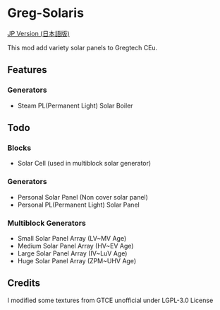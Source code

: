 # Greg-Solaris

[JP Version (日本語版)](https://github.com/exoticproject/gregsolaris/blob/master/README_JP.md)

This mod add variety solar panels to Gregtech CEu.

## Features
### Generators
- Steam PL(Permanent Light) Solar Boiler

## Todo
### Blocks
- Solar Cell (used in multiblock solar generator)

### Generators
- Personal Solar Panel (Non cover solar panel)
- Personal PL(Permanent Light) Solar Panel

### Multiblock Generators
- Small Solar Panel Array (LV~MV Age)
- Medium Solar Panel Array (HV~EV Age)
- Large Solar Panel Array (IV~LuV Age)
- Huge Solar Panel Array (ZPM~UHV Age)

## Credits
I modified some textures from GTCE unofficial under LGPL-3.0 License